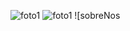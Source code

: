 ![foto1](https://github.com/user-attachments/assets/feca0828-dcdc-4771-abf6-30ee7a9fbb33)
![foto1](https://github.com/user-attachments/assets/b4f4c15d-941d-499e-8311-d71cd422398d)
![sobreNos
